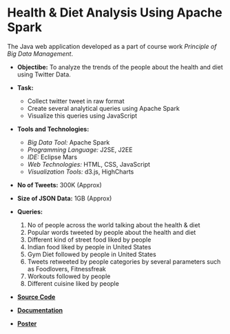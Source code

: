 # Health & Diet Analysis Using Apache Spark

The Java web application developed as a part of course work *Principle of Big Data Management*. 

* **Objectibe:**
   To analyze the trends of the people about the health and diet using Twitter Data. 

* **Task:**
  - Collect twitter tweet in raw format
  - Create several analytical queries using Apache Spark
  - Visualize this queries using JavaScript

* **Tools and Technologies:**
  - *Big Data Tool:* Apache Spark 
  - *Programming Language:* J2SE, J2EE
  - *IDE:* Eclipse Mars
  - *Web Technologies:* HTML, CSS, JavaScript
  - *Visualization Tools:* d3.js, HighCharts

* **No of Tweets:** 300K (Approx)
* **Size of JSON Data:** 1GB (Approx)

* **Queries:**
  1. No of people across the world talking about the health & diet
  2. Popular words tweeted by people about the health and diet
  3. Different kind of street food liked by people
  4. Indian food liked by people in United States
  5. Gym Diet followed by people in United States
  6. Tweets retweeted by people categories by several parameters such as Foodlovers, Fitnessfreak
  7. Workouts followed by people
  8. Different cuisine liked by people

* **[Source Code](https://github.com/marmikpatel2621/Twitter-Analysis-Spark/tree/master/Source)**

* **[Documentation](https://github.com/marmikpatel2621/Twitter-Analysis-Spark/blob/master/Documentation/Project%20Report.pdf)** 

* **[Poster](https://github.com/marmikpatel2621/Twitter-Analysis-Spark/blob/master/Documentation/poster_pb.pdf)**
